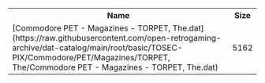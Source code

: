 <table>
<tr><th>Name</th><th>Size</th></tr>
<tr><td>
[Commodore PET - Magazines - TORPET, The.dat](https://raw.githubusercontent.com/open-retrogaming-archive/dat-catalog/main/root/basic/TOSEC-PIX/Commodore/PET/Magazines/TORPET, The/Commodore PET - Magazines - TORPET, The.dat)
</td><td>5162</td></tr>
</table>
